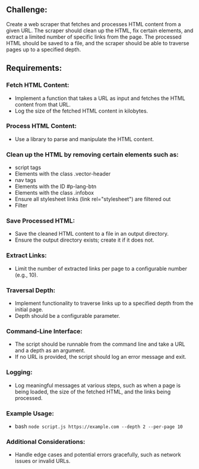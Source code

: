 ## Challenge:

Create a web scraper that fetches and processes HTML content from a given URL. The scraper should clean up the HTML, fix certain elements, and extract a limited number of specific links from the page. The processed HTML should be saved to a file, and the scraper should be able to traverse pages up to a specified depth.

## Requirements:

### Fetch HTML Content:
- Implement a function that takes a URL as input and fetches the HTML content from that URL.
- Log the size of the fetched HTML content in kilobytes.

### Process HTML Content:
- Use a library  to parse and manipulate the HTML content.

### Clean up the HTML by removing certain elements such as:
- script tags
- Elements with the class .vector-header
- nav tags
- Elements with the ID #p-lang-btn
- Elements with the class .infobox
- Ensure all stylesheet links (link rel="stylesheet") are filtered out
- Filter 

### Save Processed HTML:
- Save the cleaned HTML content to a file in an output directory.
- Ensure the output directory exists; create it if it does not.

### Extract Links:
- Limit the number of extracted links per page to a configurable number (e.g., 10).

### Traversal Depth:
- Implement functionality to traverse links up to a specified depth from the initial page.
- Depth should be a configurable parameter.

### Command-Line Interface:

- The script should be runnable from the command line and take a URL and a depth as an argument.
- If no URL is provided, the script should log an error message and exit.

### Logging:
- Log meaningful messages at various steps, such as when a page is being loaded, the size of the fetched HTML, and the links being processed.

### Example Usage:
- bash
`node script.js https://example.com --depth 2 --per-page 10`

### Additional Considerations:
- Handle edge cases and potential errors gracefully, such as network issues or invalid URLs.





